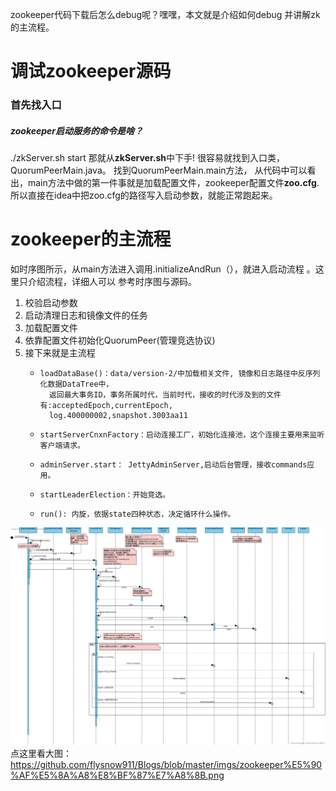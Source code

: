 zookeeper代码下载后怎么debug呢？嘿嘿，本文就是介绍如何debug 并讲解zk的主流程。

# 调试zookeeper源码  
### 首先找入口
#####  zookeeper启动服务的命令是啥？ 
  ./zkServer.sh start
那就从**zkServer.sh**中下手!  很容易就找到入口类，QuorumPeerMain.java。
找到QuorumPeerMain.main方法， 从代码中可以看出，main方法中做的第一件事就是加载配置文件，zookeeper配置文件**zoo.cfg**.
所以直接在idea中把zoo.cfg的路径写入启动参数，就能正常跑起来。

# zookeeper的主流程
如时序图所示，从main方法进入调用.initializeAndRun（），就进入启动流程 。这里只介绍流程，详细人可以  参考时序图与源码。
1. 校验启动参数 
2. 启动清理日志和镜像文件的任务 
3. 加载配置文件
4. 依靠配置文件初始化QuorumPeer(管理竞选协议)
5. 接下来就是主流程
	- 	  loadDataBase()：data/version-2/中加载相关文件, 镜像和日志路径中反序列化数据DataTree中，
			返回最大事务ID，事务所属时代，当前时代，接收的时代涉及到的文件有:acceptedEpoch,currentEpoch,
			log.400000002,snapshot.3003aa11
	- 	  startServerCnxnFactory：启动连接工厂，初始化连接池，这个连接主要用来监听客户端请求。
	- 	  adminServer.start： JettyAdminServer,启动后台管理，接收commands应用。
	- 	  startLeaderElection：开始竞选。
	- 	  run(): 内旋，依据state四种状态，决定循环什么操作。

[![zk启动主流程](https://github.com/flysnow911/Blogs/blob/master/imgs/zookeeper%E5%90%AF%E5%8A%A8%E8%BF%87%E7%A8%8B.png "zk启动主流程")](https://github.com/flysnow911/Blogs/blob/master/imgs/zookeeper%E5%90%AF%E5%8A%A8%E8%BF%87%E7%A8%8B.png "zk启动主流程")   
点这里看大图：https://github.com/flysnow911/Blogs/blob/master/imgs/zookeeper%E5%90%AF%E5%8A%A8%E8%BF%87%E7%A8%8B.png
